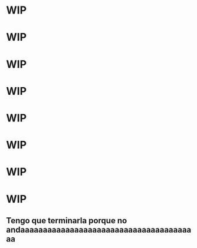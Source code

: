 # WIP
# WIP
# WIP
# WIP
# WIP
# WIP
# WIP
# WIP

## Tengo que terminarla porque no andaaaaaaaaaaaaaaaaaaaaaaaaaaaaaaaaaaaaaaaa